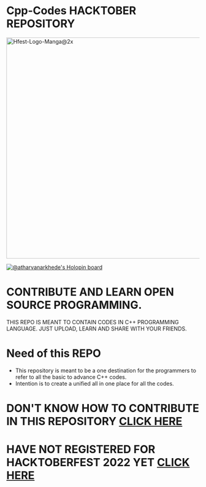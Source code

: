 # Cpp-Codes HACKTOBER REPOSITORY


<img width="576" alt="Hfest-Logo-Manga@2x" src="https://user-images.githubusercontent.com/106006803/195613018-a1edbca1-5d0b-4fc9-9460-b0f774a89fb9.png">

[![@atharvanarkhede's Holopin board](https://holopin.me/atharvanarkhede)](https://holopin.io/@atharvanarkhede)



# CONTRIBUTE AND LEARN OPEN SOURCE PROGRAMMING.

THIS REPO IS MEANT TO CONTAIN CODES IN C++ PROGRAMMING LANGUAGE. JUST UPLOAD, LEARN AND SHARE WITH YOUR FRIENDS.
# Need of this REPO
- This repository is meant to be a one destination for the programmers to refer to all the basic to advance C++ codes. 
- Intention is to create a unified all in one place for all the codes.


# DON'T KNOW HOW TO CONTRIBUTE IN THIS REPOSITORY [CLICK HERE](https://github.com/atharva-narkhede/Cpp-Codes/blob/main/CONTRIBUTING.md)

# HAVE NOT REGISTERED FOR HACKTOBERFEST 2022 YET [CLICK HERE](https://hacktoberfest.com/)


